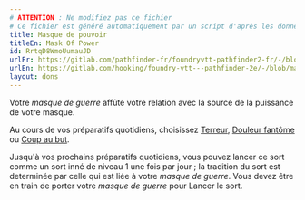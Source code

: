 ```yaml
---
# ATTENTION : Ne modifiez pas ce fichier
# Ce fichier est généré automatiquement par un script d'après les données du module Foundry VTT officiel et de sa traduction
title: Masque de pouvoir
titleEn: Mask Of Power
id: RrtqD8WmoUumauJD
urlFr: https://gitlab.com/pathfinder-fr/foundryvtt-pathfinder2-fr/-/blob/master/data/feats/RrtqD8WmoUumauJD.htm
urlEn: https://gitlab.com/hooking/foundry-vtt---pathfinder-2e/-/blob/master/packs/data/feats.db/mask-of-power.json
layout: dons
---
```

Votre *masque de guerre* affûte votre relation avec la source de la puissance de votre masque.

Au cours de vos préparatifs quotidiens, choisissez [Terreur](../sorts/terreur.html), [Douleur fantôme](../sorts/douleur-fantôme.html) ou [Coup au but](../sorts/coup-au-but.html).

Jusqu'à vos prochains préparatifs quotidiens, vous pouvez lancer ce sort comme un sort inné de niveau 1 une fois par jour ; la tradition du sort est determinée par celle qui est liée à votre *masque de guerre*. Vous devez être en train de porter votre *masque de guerre* pour Lancer le sort.
